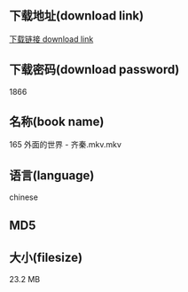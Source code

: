 ## 下载地址(download link)
[下载链接 download link](https://tutu365.netlify.app/?s=165+%E5%A4%96%E9%9D%A2%E7%9A%84%E4%B8%96%E7%95%8C+-+%E9%BD%90%E7%A7%A6.mkv)

## 下载密码(download password)
1866

## 名称(book name)
165 外面的世界 - 齐秦.mkv.mkv

## 语言(language)
chinese

## MD5


## 大小(filesize)
23.2 MB
